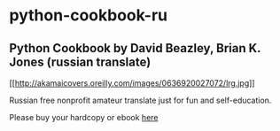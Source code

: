 # python-cookbook-ru
## Python Cookbook by David Beazley, Brian K. Jones (russian translate)

[[http://akamaicovers.oreilly.com/images/0636920027072/lrg.jpg]]

Russian free nonprofit amateur translate just for fun and self-education.

Please buy your hardcopy or ebook [here](http://www.amazon.com/Python-Cookbook-Third-David-Beazley/dp/1449340377)
